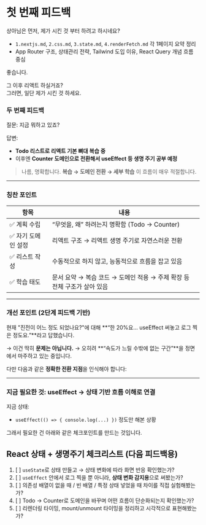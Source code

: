 # 첫 번째 피드백

상아님은 먼저, 제가 시킨 것 부터 하려고 하시네요?

- `1.nextjs.md`, `2.css.md`, `3.state.md`, `4.renderFetch.md` 각 1페이지 요약 정리
- App Router 구조, 상태관리 전략, Tailwind 도입 이유, React Query 개념 흐름 중심

좋습니다.

그 이후 리액트 하실거죠?  
그러면, 일단 제가 시킨 것 하세요.

### 두 번째 피드백

질문: 지금 뭐하고 있죠?

답변:

- **Todo 리스트로 리액트 기본 뼈대 복습 중**
- 이후엔 **Counter 도메인으로 전환해서 useEffect 등 생명 주기 공부 예정**

> 나름, 명확합니다.
> **복습 → 도메인 전환 → 세부 학습** 이 흐름이 매우 적절합니다.

---

### 칭찬 포인트

| 항목                | 내용                                                                     |
| ------------------- | ------------------------------------------------------------------------ |
| ✅ 계획 수립        | “무엇을, 왜” 하려는지 명확함 (Todo → Counter)                            |
| ✅ 자기 도메인 설정 | 리액트 구조 → 리액트 생명 주기로 자연스러운 전환                         |
| ✅ 리스트 작성      | 수동적으로 하지 않고, 능동적으로 흐름을 잡고 있음                        |
| ✅ 학습 태도        | 문서 요약 → 복습 코드 → 도메인 적용 → 주제 확장 등 전체 구조가 살아 있음 |

---

### 개선 포인트 (2단계 피드백 기반)

현재 "진전이 어느 정도 되었나요?"에 대해
**“한 20%요... useEffect 써놓고 로그 찍은 정도요.”**라고 답했습니다.

→ 이건 딱히 **문제는 아닙니다.**
→ 오히려 **“속도가 느릴 수밖에 없는 구간”**을 정면에서 마주하고 있는 중입니다.

다만 다음과 같은 **정확한 전환 지점**을 인식해야 합니다:

---

### 지금 필요한 것: **useEffect → 상태 기반 흐름 이해로 연결**

지금 상태:

- `useEffect(() => { console.log(...) })` 정도만 해본 상황

그래서 필요한 건 아래와 같은 체크포인트를 만드는 것입니다.

## React 상태 + 생명주기 체크리스트 (다음 피드백용)

1. [ ] `useState`로 상태 만들고 → 상태 변화에 따라 화면 반응 확인했는가?
2. [ ] `useEffect` 안에서 로그 찍을 뿐 아니라, **상태 변화 감지용**으로 써봤는가?
3. [ ] 의존성 배열이 없을 때 / 빈 배열 / 특정 상태 넣었을 때 차이를 직접 실험해봤는가?
4. [ ] Todo → Counter로 도메인을 바꾸며 어떤 흐름이 단순화되는지 확인했는가?
5. [ ] 리렌더링 타이밍, mount/unmount 타이밍을 정리하고 시각적으로 표현해봤는가?
